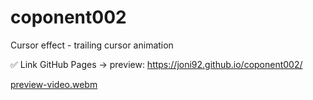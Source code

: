 # coponent002
Cursor effect -  trailing cursor animation

✅ Link GitHub Pages -> preview: https://joni92.github.io/coponent002/

[preview-video.webm](https://github.com/Joni92/coponent002/assets/30610520/9f26aed3-b228-4be5-8424-521871144e38)
